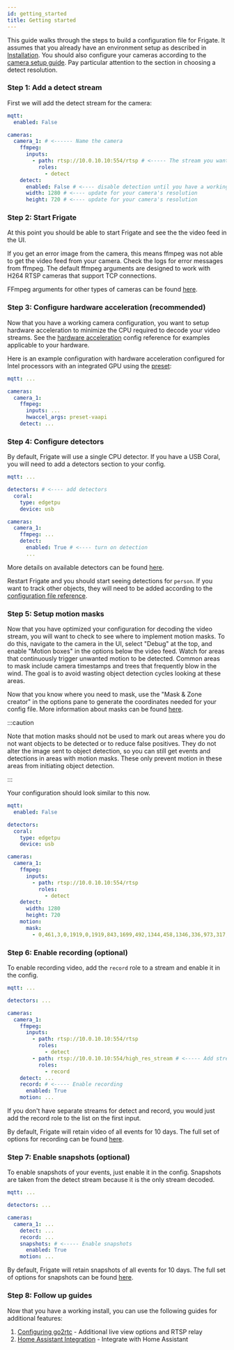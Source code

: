 ```yaml
---
id: getting_started
title: Getting started
---
```


This guide walks through the steps to build a configuration file for Frigate. It assumes that you already have an environment setup as described in [Installation](../frigate/installation.md). You should also configure your cameras according to the [camera setup guide](/guides/camera_setup). Pay particular attention to the section in choosing a detect resolution.

### Step 1: Add a detect stream

First we will add the detect stream for the camera:

```yaml
mqtt:
  enabled: False

cameras:
  camera_1: # <------ Name the camera
    ffmpeg:
      inputs:
        - path: rtsp://10.0.10.10:554/rtsp # <----- The stream you want to use for detection
          roles:
            - detect
    detect:
      enabled: False # <---- disable detection until you have a working camera feed
      width: 1280 # <---- update for your camera's resolution
      height: 720 # <---- update for your camera's resolution
```

### Step 2: Start Frigate

At this point you should be able to start Frigate and see the the video feed in the UI.

If you get an error image from the camera, this means ffmpeg was not able to get the video feed from your camera. Check the logs for error messages from ffmpeg. The default ffmpeg arguments are designed to work with H264 RTSP cameras that support TCP connections.

FFmpeg arguments for other types of cameras can be found [here](../configuration/camera_specific.md).

### Step 3: Configure hardware acceleration (recommended)

Now that you have a working camera configuration, you want to setup hardware acceleration to minimize the CPU required to decode your video streams. See the [hardware acceleration](../configuration/hardware_acceleration.md) config reference for examples applicable to your hardware.

Here is an example configuration with hardware acceleration configured for Intel processors with an integrated GPU using the [preset](../configuration/ffmpeg_presets.md):

```yaml
mqtt: ...

cameras:
  camera_1:
    ffmpeg:
      inputs: ...
      hwaccel_args: preset-vaapi
    detect: ...
```

### Step 4: Configure detectors

By default, Frigate will use a single CPU detector. If you have a USB Coral, you will need to add a detectors section to your config.

```yaml
mqtt: ...

detectors: # <---- add detectors
  coral:
    type: edgetpu
    device: usb

cameras:
  camera_1:
    ffmpeg: ...
    detect:
      enabled: True # <---- turn on detection
      ...
```

More details on available detectors can be found [here](../configuration/detectors.md).

Restart Frigate and you should start seeing detections for `person`. If you want to track other objects, they will need to be added according to the [configuration file reference](../configuration/index.md#full-configuration-reference).

### Step 5: Setup motion masks

Now that you have optimized your configuration for decoding the video stream, you will want to check to see where to implement motion masks. To do this, navigate to the camera in the UI, select "Debug" at the top, and enable "Motion boxes" in the options below the video feed. Watch for areas that continuously trigger unwanted motion to be detected. Common areas to mask include camera timestamps and trees that frequently blow in the wind. The goal is to avoid wasting object detection cycles looking at these areas.

Now that you know where you need to mask, use the "Mask & Zone creator" in the options pane to generate the coordinates needed for your config file. More information about masks can be found [here](../configuration/masks.md).

:::caution

Note that motion masks should not be used to mark out areas where you do not want objects to be detected or to reduce false positives. They do not alter the image sent to object detection, so you can still get events and detections in areas with motion masks. These only prevent motion in these areas from initiating object detection.

:::

Your configuration should look similar to this now.

```yaml
mqtt:
  enabled: False

detectors:
  coral:
    type: edgetpu
    device: usb

cameras:
  camera_1:
    ffmpeg:
      inputs:
        - path: rtsp://10.0.10.10:554/rtsp
          roles:
            - detect
    detect:
      width: 1280
      height: 720
    motion:
      mask:
        - 0,461,3,0,1919,0,1919,843,1699,492,1344,458,1346,336,973,317,869,375,866,432
```

### Step 6: Enable recording (optional)

To enable recording video, add the `record` role to a stream and enable it in the config.

```yaml
mqtt: ...

detectors: ...

cameras:
  camera_1:
    ffmpeg:
      inputs:
        - path: rtsp://10.0.10.10:554/rtsp
          roles:
            - detect
        - path: rtsp://10.0.10.10:554/high_res_stream # <----- Add stream you want to record from
          roles:
            - record
    detect: ...
    record: # <----- Enable recording
      enabled: True
    motion: ...
```

If you don't have separate streams for detect and record, you would just add the record role to the list on the first input.

By default, Frigate will retain video of all events for 10 days. The full set of options for recording can be found [here](../configuration/index.md#full-configuration-reference).

### Step 7: Enable snapshots (optional)

To enable snapshots of your events, just enable it in the config. Snapshots are taken from the detect stream because it is the only stream decoded.

```yaml
mqtt: ...

detectors: ...

cameras:
  camera_1: ...
    detect: ...
    record: ...
    snapshots: # <----- Enable snapshots
      enabled: True
    motion: ...
```

By default, Frigate will retain snapshots of all events for 10 days. The full set of options for snapshots can be found [here](../configuration/index.md#full-configuration-reference).

### Step 8: Follow up guides

Now that you have a working install, you can use the following guides for additional features:

1. [Configuring go2rtc](configuring_go2rtc) - Additional live view options and RTSP relay
2. [Home Assistant Integration](../integrations/home-assistant.md) - Integrate with Home Assistant
